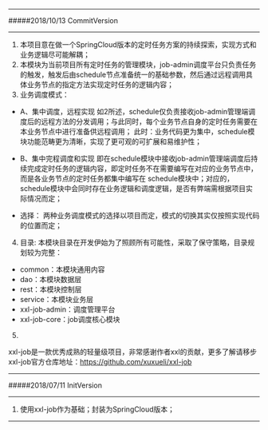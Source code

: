 
---------------------
#####2018/10/13 CommitVersion

---------------------
1. 本项目意在做一个SpringCloud版本的定时任务方案的持续探索，实现方式和业务逻辑尽可能解耦；
2. 本模块为当前项目所有定时任务的管理模块，job-admin调度平台只负责任务的触发，触发后由schedule节点准备统一的基础参数，然后通过远程调用具体业务节点的指定方法实现定时任务的逻辑内容；
3. 业务调度模式：
- A、集中调度，远程实现
如2所述，schedule仅负责接收job-admin管理端调度后的远程方法的分发调用；与此同时，每个业务节点自身的定时任务需要在本业务节点中进行准备供远程调用；
此时：业务代码更为集中，schedule模块功能范畴更为清晰，实现了更可观的可扩展和易维护性；

- B、集中完程调度和实现
即在schedule模块中接收job-admin管理端调度后持续完成定时任务的逻辑内容，即定时任务不在需要编写在对应的业务节点中，而是各业务节点的定时任务都集中编写在
schedule模块中；对应的，schedule模块中会同时存在业务逻辑和调度逻辑，是否有弊端需根据项目实际情况而定；

- 选择：
两种业务调度模式的选择以项目而定，模式的切换其实仅按照实现代码的位置而定；

4. 目录:
本模块目录在开发伊始为了照顾所有可能性，采取了保守策略，目录规划较为完整：
- common：本模块通用内容
- dao：本模块数据层
- rest：本模块控制层
- service：本模块业务层
- xxl-job-admin：调度管理平台
- xxl-job-core：job调度核心模块

5. 
xxl-job是一款优秀成熟的轻量级项目，非常感谢作者xxl的贡献，更多了解请移步
xxl-job官方仓库地址：https://github.com/xuxueli/xxl-job


---------------------
#####2018/07/11 InitVersion

---------------------
1. 使用xxl-job作为基础；封装为SpringCloud版本；

---------------------